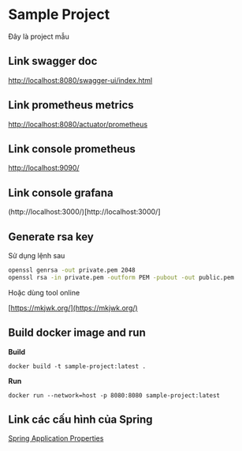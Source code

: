 # Sample Project

Đây là project mẫu

## Link swagger doc

[http://localhost:8080/swagger-ui/index.html](http://localhost:8080/swagger-ui/index.html)

## Link prometheus metrics

[http://localhost:8080/actuator/prometheus](http://localhost:8080/actuator/prometheus)

## Link console prometheus

[http://localhost:9090/](http://localhost:9090/)

## Link console grafana

(http://localhost:3000/)[http://localhost:3000/]

## Generate rsa key

Sử dụng lệnh sau

```sh
openssl genrsa -out private.pem 2048
openssl rsa -in private.pem -outform PEM -pubout -out public.pem
```

Hoặc dùng tool online

[https://mkjwk.org/](https://mkjwk.org/)

## Build docker image and run

**Build**

```shell
docker build -t sample-project:latest .
```

**Run**

```shell
docker run --network=host -p 8080:8080 sample-project:latest
```

## Link các cấu hình của Spring

[Spring Application Properties](https://docs.spring.io/spring-boot/docs/current/reference/html/application-properties.html)
